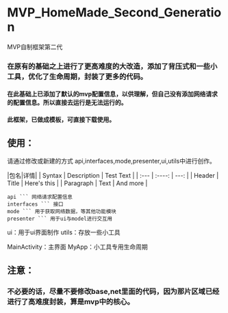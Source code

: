 # MVP_HomeMade_Second_Generation
MVP自制框架第二代

### 在原有的基础之上进行了更高难度的大改造，添加了背压式和一些小工具，优化了生命周期，封装了更多的代码。
#### 在此基础上已添加了默认的mvp配置信息，以供理解，但自己没有添加网络请求的配置信息。所以直接去运行是无法运行的。

#### 此框架，已做成模板，可直接下载使用。

## 使用：
请通过修改或新建的方式
api,interfaces,mode,presenter,ui,utils中进行创作。

|包名|详情|
| Syntax      | Description | Test Text     |
| :---        |    :----:   |          ---: |
| Header      | Title       | Here's this   |
| Paragraph   | Text        | And more      |


```
api ``` 网络请求配置信息
interfaces ``` 接口
mode ``` 用于获取网络数据，等其他功能模块
presenter ``` 用于ui与model进行交互用
```
ui：用于ui界面制作
utils：存放一些小工具

MainActivity：主界面
MyApp：小工具专用生命周期

## 注意：
### 不必要的话，尽量不要修改base,net里面的代码，因为那片区域已经进行了高难度封装，算是mvp中的核心。
